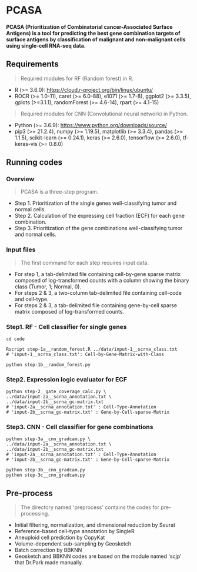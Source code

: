# PCASA
#### PCASA (Prioritization of Combinatorial cancer-Associated Surface Antigens) is a tool for predicting the best gene combination targets of surface antigens by classification of malignant and non-malignant cells using single-cell RNA-seq data.

## Requirements
> Required modules for RF (Random forest) in R.

* R (>= 3.6.0): https://cloud.r-project.org/bin/linux/ubuntu/
* ROCR (>= 1.0-11), caret (>= 6.0-88), e1071 (>= 1.7-8), ggplot2 (>= 3.3.5), gplots (>=3.1.1), randomForest (>= 4.6-14), rpart (>= 4.1-15)

> Required modules for CNN (Convolutional neural network) in Python.

* Python (>= 3.6.9): https://www.python.org/downloads/source/
* pip3 (>= 21.2.4), numpy (>= 1.19.5), matplotlib (>= 3.3.4), pandas (>= 1.1.5), scikit-learn (>= 0.24.1), keras (>= 2.6.0), tensorflow (>= 2.6.0), tf-keras-vis (>= 0.8.0)

## Running codes
### Overview
> PCASA is a three-step program.
* Step 1. Prioritization of the single genes well-classifying tumor and normal cells.
* Step 2. Calculation of the expressing cell fraction (ECF) for each gene combination.
* Step 3. Prioritization of the gene combinations well-classifying tumor and normal cells.

### Input files
> The first command for each step requires input data.
* For step 1, a tab-delimited file containing cell-by-gene sparse matrix composed of log-transformed counts with a column showing the binary class (Tumor, 1; Normal, 0).
* For steps 2 & 3, a two-column tab-delimited file containing cell-code and cell-type.
* For steps 2 & 3, a tab-delimited file containing gene-by-cell sparse matrix composed of log-transformed counts.

### Step1. RF - Cell classifier for single genes
```
cd code

Rscript step-1a__random_forest.R ../data/input-1__scrna_class.txt
# 'input-1__scrna_class.txt': Cell-by-Gene-Matrix-with-Class

python step-1b__random_forest.py
```
### Step2. Expression logic evaluator for ECF
```
python step-2__gate_coverage_calc.py \
../data/input-2a__scrna_annotation.txt \
../data/input-2b__scrna_gc-matrix.txt
# 'input-2a__scrna_annotation.txt' : Cell-Type-Annotation
# 'input-2b__scrna_gc-matrix.txt' : Gene-by-Cell-sparse-Matrix
```
### Step3. CNN - Cell classifier for gene combinations
```
python step-3a__cnn_gradcam.py \
../data/input-2a__scrna_annotation.txt \
../data/input-2b__scrna_gc-matrix.txt
# 'input-2a__scrna_annotation.txt' : Cell-Type-Annotation
# 'input-2b__scrna_gc-matrix.txt' : Gene-by-Cell-sparse-Matrix

python step-3b__cnn_gradcam.py
python step-3c__cnn_gradcam.py
```

## Pre-process
> The directory named 'preprocess' contains the codes for pre-processing.
* Initial filtering, normalization, and dimensional reduction by Seurat
* Reference-based cell-type annotation by SingleR
* Aneuploid cell prediction by CopyKat
* Volume-dependent sub-sampling by Geosketch
* Batch correction by BBKNN
* Geosketch and BBKNN codes are based on the module named 'scjp' that Dr.Park made manually.
